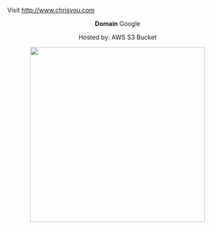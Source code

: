 Visit http://www.chrisyou.com

<p align="center"><b>Domain</b> Google</p>
<p align="center">Hosted by: AWS S3 Bucket</p>

<p align="center">
  <img src="https://chrisyou-backup-website.s3.amazonaws.com/assets/website-3.png" width ="400px">
</p>
